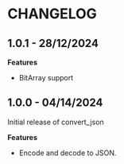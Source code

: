 # CHANGELOG

## 1.0.1 - 28/12/2024

**Features**

- BitArray support

## 1.0.0 - 04/14/2024

Initial release of convert_json

**Features**

- Encode and decode to JSON.